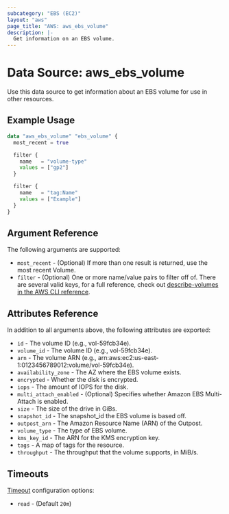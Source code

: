 ```yaml
---
subcategory: "EBS (EC2)"
layout: "aws"
page_title: "AWS: aws_ebs_volume"
description: |-
  Get information on an EBS volume.
---
```


# Data Source: aws_ebs_volume

Use this data source to get information about an EBS volume for use in other
resources.

## Example Usage

```terraform
data "aws_ebs_volume" "ebs_volume" {
  most_recent = true

  filter {
    name   = "volume-type"
    values = ["gp2"]
  }

  filter {
    name   = "tag:Name"
    values = ["Example"]
  }
}
```

## Argument Reference

The following arguments are supported:

* `most_recent` - (Optional) If more than one result is returned, use the most
recent Volume.
* `filter` - (Optional) One or more name/value pairs to filter off of. There are
several valid keys, for a full reference, check out
[describe-volumes in the AWS CLI reference][1].


## Attributes Reference

In addition to all arguments above, the following attributes are exported:

* `id` - The volume ID (e.g., vol-59fcb34e).
* `volume_id` - The volume ID (e.g., vol-59fcb34e).
* `arn` - The volume ARN (e.g., arn:aws:ec2:us-east-1:0123456789012:volume/vol-59fcb34e).
* `availability_zone` - The AZ where the EBS volume exists.
* `encrypted` - Whether the disk is encrypted.
* `iops` - The amount of IOPS for the disk.
* `multi_attach_enabled` - (Optional) Specifies whether Amazon EBS Multi-Attach is enabled.
* `size` - The size of the drive in GiBs.
* `snapshot_id` - The snapshot_id the EBS volume is based off.
* `outpost_arn` - The Amazon Resource Name (ARN) of the Outpost.
* `volume_type` - The type of EBS volume.
* `kms_key_id` - The ARN for the KMS encryption key.
* `tags` - A map of tags for the resource.
* `throughput` - The throughput that the volume supports, in MiB/s.

## Timeouts

[Timeout](https://www.terraform.io/docs/configuration/blocks/resources/syntax.html#operation-timeouts) configuration options:

- `read` - (Default `20m`)

[1]: http://docs.aws.amazon.com/cli/latest/reference/ec2/describe-volumes.html
